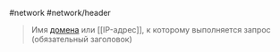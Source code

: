 #network #network/header 

> Имя [домена](Домен) или [[IP-адрес]], к которому выполняется запрос (обязательный заголовок)

